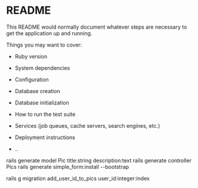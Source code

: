 # README

This README would normally document whatever steps are necessary to get the
application up and running.

Things you may want to cover:

* Ruby version

* System dependencies

* Configuration

* Database creation

* Database initialization

* How to run the test suite

* Services (job queues, cache servers, search engines, etc.)

* Deployment instructions

* ..




rails generate model Pic title:string description:text
rails generate controller Pics
rails generate simple_form:install --bootstrap

rails g migration add_user_id_to_pics user_id:integer:index






